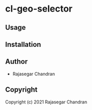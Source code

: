 # cl-geo-selector



## Usage

## Installation

## Author

* Rajasegar Chandran

## Copyright

Copyright (c) 2021 Rajasegar Chandran

